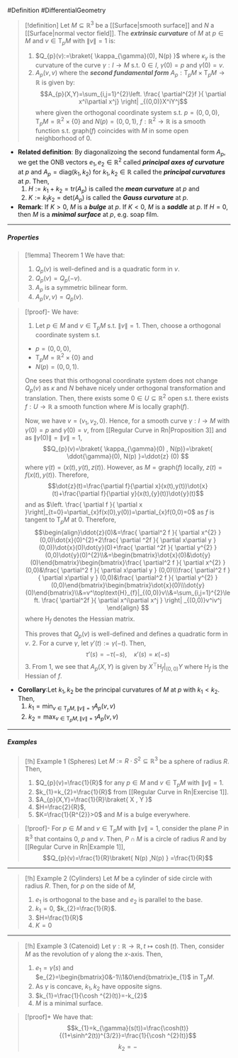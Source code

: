 #Definition #DifferentialGeometry 

> [!definition]
> Let $M\subseteq \mathbb{R}^3$ be a [[Surface|smooth surface]] and $N$ a [[Surface|normal vector field]]. The ***extrinsic curvature*** of $M$ at $p\in M$ and $v\in \text{T}_{p}M$ with $\|v\|=1$ is:
> 1. $Q_{p}(v):=\braket{ \kappa_{\gamma}(0), N(p) }$ where $\kappa_{\gamma}$ is the curvature of the curve $\gamma:I\to M$ s.t. $0\in I$, $\gamma(0)=p$ and $\dot{\gamma}(0)=v$.
> 2. $A_{p}(v,v)$ where the ***second fundamental form*** $A_{p}:\text{T}_{p}M\times \text{T}_{p}M\to \mathbb{R}$ is given by: $$A_{p}(X,Y)=\sum_{i,j=1}^{2}\left. \frac{ \partial^{2}f }{ \partial x^i\partial x^j} \right| _{(0,0)}X^iY^j$$where given the orthogonal coordinate system s.t. $p=(0,0,0)$, $\text{T}_{p}M=\mathbb{R}^{2}\times \{ 0 \}$ and $N(p)=(0,0,1)$, $f:\mathbb{R}^2\to \mathbb{R}$ is a smooth function s.t. $\text{graph}(f)$ coincides with $M$ in some open neighborhood of $0$. 
- **Related definition**: By diagonalizoing the second fundamental form $A_{p}$, we get the ONB vectors $e_{1},e_{2}\in \mathbb{R}^2$ called ***principal axes of curvature*** at $p$ and $A_{p}=\text{diag}(k_{1},k_{2})$ for $k_{1},k_{2}\in \mathbb{R}$ called the ***principal curvatures*** at $p$. Then,
	1. $H:=k_{1}+k_{2}=\text{tr}(A_{p})$ is called the ***mean curvature*** at $p$ and
	2. $K:=k_{1}k_{2}=\text{det}(A_{p})$ is called the ***Gauss curvature*** at $p$.
- **Remark**: If $K>0$, $M$ is a ***bulge*** at $p$. If $K<0$, $M$ is a ***saddle*** at $p$. If $H=0$, then $M$ is a ***minimal surface*** at $p$, e.g. soap film.
---
##### Properties
> [!lemma] Theorem 1
> We have that:
> 1. $Q_{p}(v)$ is well-defined and is a quadratic form in $v$.
> 2. $Q_{p}(v)=Q_{p}(-v)$.
> 3. $A_{p}$ is a symmetric bilinear form.
> 4. $A_{p}(v,v)=Q_{p}(v)$.

> [!proof]-
> We have:
> 1. Let $p\in M$ and $v\in \text{T}_{p}M$ s.t. $\|v\|=1$. Then, choose a orthogonal coordinate system s.t. 
> 	- $p=(0,0,0)$,
> 	- $\text{T}_{p}M=\mathbb{R}^2\times \{ 0 \}$ and 
> 	- $N(p)=(0,0,1)$.
> 	
> 	One sees that this orthogonal coordinate system does not change $Q_{p}(v)$ as $\kappa$ and $N$ behave nicely under orthogonal transformation and translation. Then, there exists some $0\in U\subseteq \mathbb{R}^2$ open s.t. there exists $f:U\to \mathbb{R}$ a smooth function where $M$ is locally $\text{graph}(f)$. 
> 	
> 	Now, we have $v=(v_{1},v_{2},0)$. Hence, for a smooth curve $\gamma:I\to M$ with $\gamma(0)=p$ and $\dot{\gamma}(0)=v$, from [[Regular Curve in Rn|Proposition 3]] and as $\|\dot{\gamma}(0)\|=\|v\|=1$,   $$Q_{p}(v)=\braket{ \kappa_{\gamma}(0) ,  N(p)}=\braket{ \ddot{\gamma}(0), N(p) }=\ddot{z} (0)  $$where $\gamma(t)=(x(t),y(t),z(t))$. However, as $M=\text{graph}(f)$ locally, $z(t)=f(x(t),y(t))$. Therefore, $$\dot{z}(t)=\frac{\partial f}{\partial x}(x(t),y(t))\dot{x}(t)+\frac{\partial f}{\partial y}(x(t),{y}(t))\dot{y}(t)$$and as $\left. \frac{ \partial f }{ \partial x }\right|_{t=0}=\partial_{x}f(x(0),y(0))=\partial_{x}f(0,0)=0$ as $f$ is tangent to $\text{T}_{p}M$ at $0$.  Therefore, $$\begin{align}\ddot{z}(0)&=\frac{ \partial^2 f }{ \partial x^{2} } (0,0)\dot{x}(0)^{2}+2\frac{ \partial ^2f }{ \partial x\partial y } (0,0))\dot{x}(0)\dot{y}(0)+\frac{ \partial ^2f }{ \partial  y^{2} } (0,0)\dot{y}(0)^{2}\\&=\begin{bmatrix}\dot{x}(0)&\dot{y}(0)\end{bmatrix}\begin{bmatrix}\frac{ \partial^2 f }{ \partial x^{2} } (0,0)&\frac{ \partial^2 f }{ \partial x\partial y } (0,0)\\\frac{ \partial^2 f }{ \partial x\partial y } (0,0)&\frac{ \partial^2 f }{ \partial y^{2} } (0,0)\end{bmatrix}\begin{bmatrix}\dot{x}(0)\\\dot{y}(0)\end{bmatrix}\\&=v^\top\text{H}_{f}|_{(0,0)}v\\&=\sum_{i,j=1}^{2}\left. \frac{ \partial^2f }{ \partial x^i\partial x^j } \right| _{(0,0)}v^iv^j \end{align} $$where $\text{H}_{f}$ denotes the Hessian matrix. 
> 	
> 	This proves that $Q_{p}(v)$ is well-defined and defines a quadratic form in $v$.
> 2. For a curve $\gamma$, let $\gamma'(t):=\gamma(-t)$. Then, $$\tau'(s)=-\tau(-s),\quad \kappa'(s)=\kappa(-s)$$
> 3. From 1, we see that $A_{p}(X,Y)$ is given by $X^\top\text{H}_{f}|_{(0,0)}Y$ where $\text{H}_{f}$ is the Hessian of $f$.

- **Corollary**:Let $k_{1},k_{2}$ be the principal curvatures of $M$ at $p$ with $k_{1}<k_{2}$. Then, 
	1. $k_{1}=\min_{v\in \text{T}_{p}M,\|v\|=1}A_{p}(v,v)$
	2. $k_{2}=\max_{v\in \text{T}_{p}M,\|v\|=1}A_{p}(v,v)$

---
##### Examples
> [!h] Example 1 (Spheres)
> Let $M:=R\cdot S^2\subseteq \mathbb{R}^3$ be a sphere of radius $R$. Then, 
> 1. $Q_{p}(v)=\frac{1}{R}$ for any $p\in M$ and $v\in \text{T}_{p}M$ with $\|v\|=1$. 
> 2. $k_{1}=k_{2}=\frac{1}{R}$ from [[Regular Curve in Rn|Exercise 1]].
> 3. $A_{p}(X,Y)=\frac{1}{R}\braket{ X , Y }$
> 4. $H=\frac{2}{R}$,
> 5. $K=\frac{1}{R^{2}}>0$ and $M$ is a bulge everywhere.

> [!proof]-
> For $p\in M$ and $v\in \text{T}_{p}M$ with $\|v\|=1$, consider the plane $P$ in $\mathbb{R}^3$ that contains $0$, $p$ and $v$. Then, $P\cap M$ is a circle of radius $R$ and by [[Regular Curve in Rn|Example 1]], $$Q_{p}(v)=\frac{1}{R}\braket{ N(p) ,N(p)  } =\frac{1}{R}$$
---
> [!h] Example 2 (Cylinders)
> Let $M$ be a cylinder of side circle with radius $R$. Then, for $p$ on the side of $M$,
> 1. $e_{1}$ is orthogonal to the base and $e_{2}$ is parallel to the base. 
> 2. $k_{1}=0$, $k_{2}=\frac{1}{R}$. 
> 3. $H=\frac{1}{R}$
> 4. $K=0$
---
> [!h] Example 3 (Catenoid)
> Let $\gamma:\mathbb{R}\to \mathbb{R},t\mapsto \cosh(t)$. Then, consider $M$ as the revolution of $\gamma$ along the $x$-axis. Then, 
> 1. $e_{1}=\dot{\gamma}(s)$ and $e_{2}=\begin{bmatrix}0&-1\\1&0\end{bmatrix}e_{1}$ in $\text{T}_{p}M$.
> 2. As $\gamma$ is concave, $k_{1},k_{2}$ have opposite signs.
> 3. $k_{1}=\frac{1}{\cosh ^{2}(t)}=-k_{2}$
> 4. $M$ is a minimal surface.

> [!proof]+
> We have that:
> $$k_{1}=k_{\gamma}(s(t))=\frac{\cosh(t)}{(1+\sinh^2(t))^{3/2}}=\frac{1}{\cosh ^{2}(t)}$$$$k_{2}=-$$